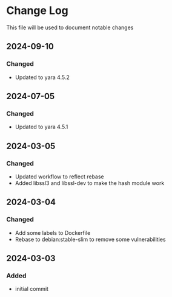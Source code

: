 # Change Log
<!-- markdownlint-disable MD024 -->
<!-- markdownlint-disable MD033 -->
This file will be used to document notable changes

## 2024-09-10

### Changed

- Updated to yara 4.5.2

## 2024-07-05

### Changed

- Updated to yara 4.5.1

## 2024-03-05

### Changed

- Updated workflow to reflect rebase
- Added libssl3 and libssl-dev to make the hash module work

## 2024-03-04

### Changed

- Add some labels to Dockerfile
- Rebase to debian:stable-slim to remove some vulnerabilities

## 2024-03-03

### Added

- initial commit

